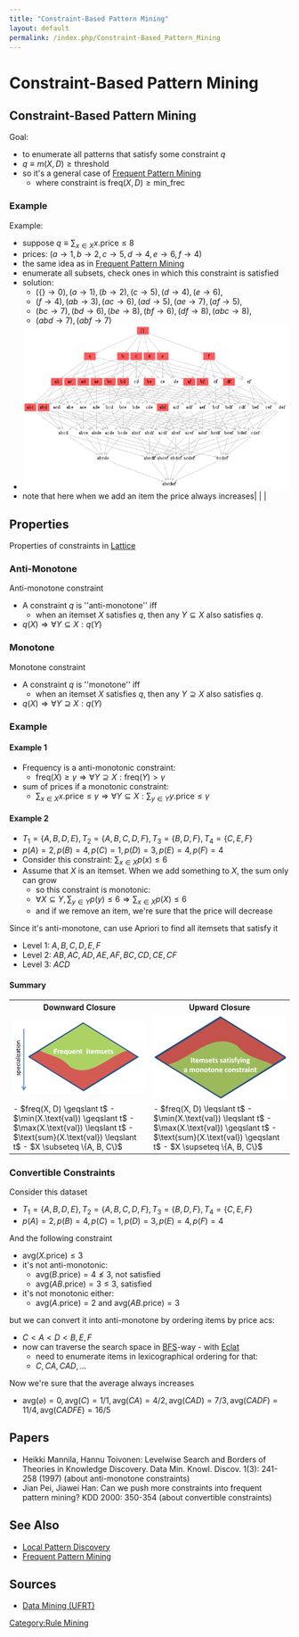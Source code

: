 ```yaml
---
title: "Constraint-Based Pattern Mining"
layout: default
permalink: /index.php/Constraint-Based_Pattern_Mining
---
```


# Constraint-Based Pattern Mining

## Constraint-Based Pattern Mining
Goal: 
- to enumerate all patterns that satisfy some constraint $q$
- $q \equiv m(X, D) \geqslant \text{threshold}$
- so it's a general case of [Frequent Pattern Mining](Frequent_Pattern_Mining)
  - where constraint is $\text{freq}(X, D) \geqslant \text{min_frec}$

### Example
Example:
- suppose $q \equiv \sum_{x \in X} x.\text{price} \leqslant 8$
- prices: $(a \to 1, b \to 2, c \to 5, d \to 4, e \to 6, f \to 4)$
- the same idea as in [Frequent Pattern Mining](Frequent_Pattern_Mining)
- enumerate all subsets, check ones in which this constraint is satisfied
- solution:
  - $(\{\} \to 0), (a \to 1), (b \to 2), (c \to 5), (d \to 4), (e \to 6),$ 
  - $(f \to 4), (ab \to 3), (ac \to 6), (ad \to 5), (ae \to 7), (af \to 5),$
  - $(bc \to 7), (bd \to 6), (be \to 8), (bf \to 6), (df \to 8), (abc \to 8),$
  - $(abd \to 7), (abf \to 7)$
- <img src="https://raw.githubusercontent.com/alexeygrigorev/wiki-figures/master/ufrt/kddm/lattice-price.png" alt="Image">
- note that here when we add an item the price always increases|   | |
## Properties
Properties of constraints in [Lattice](Lattice)

### Anti-Monotone
Anti-monotone constraint
- A constraint $q$ is ''anti-monotone'' iff 
  - when an itemset $X$ satisfies $q$, then any $Y \subseteq X$ also satisfies $q$.
- $q(X) \Rightarrow \forall Y \subseteq X : q(Y)$


### Monotone
Monotone constraint
- A constraint $q$ is ''monotone'' iff 
  - when an itemset $X$ satisfies $q$, then any $Y \supseteq X$ also satisfies $q$.
- $q(X) \Rightarrow \forall Y \supseteq X : q(Y)$


### Example
#### Example 1
- Frequency is a anti-monotonic constraint:
  - $\text{freq}(X) \geqslant \gamma \Rightarrow \forall Y \supseteq X: \text{freq}(Y) > \gamma$
- sum of prices if a monotonic constraint:
  - $\sum_{x \in X} x.\text{price} \leqslant \gamma \Rightarrow \forall Y \subseteq X: \sum_{y \in Y} y.\text{price} \leqslant \gamma$


#### Example 2
- $T_1 = \{A,B,D,E\}, T_2 = \{A,B,C,D,F\}, T_3 = \{B,D,F\}, T_4 = \{C,E,F\}$
- $p(A) = 2, p(B) = 4, p(C) = 1, p(D) = 3, p(E) = 4, p(F) = 4$
- Consider this constraint: $\sum_{x \in X} p(x) \leqslant 6$ 
- Assume that $X$ is an itemset. When we add something to $X$, the sum only can grow
  - so this constraint is monotonic:
  - $\forall X \subseteq Y, \sum_{y \in Y} p(y) \leqslant 6 \Rightarrow \sum_{x \in X} p(X) \leqslant 6$
  - and if we remove an item, we're sure that the price will decrease 

Since it's anti-monotone, can use Apriori to find all itemsets that satisfy it
- Level 1: $A, B, C, D, E, F$
- Level 2: $AB, AC, AD, AE, AF, BC, CD, CE, CF$
- Level 3: $ACD$


#### Summary
<table class="wikitable">
<tr>
	<th>Downward Closure</th><th>Upward Closure</th>
</tr>
<tr>
	<td><img src="https://raw.githubusercontent.com/alexeygrigorev/wiki-figures/master/ufrt/kddm/downward-closure.png" alt="Image"></td>
	<td><img src="https://raw.githubusercontent.com/alexeygrigorev/wiki-figures/master/ufrt/kddm/upward-closure.png" alt="Image"></td>
</tr>
<tr>
	<td>
- $freq(X, D) \geqslant t$
- $\min(X.\text{val}) \geqslant t$
- $\max(X.\text{val}) \leqslant t$
- $\text{sum}(X.\text{val}) \leqslant t$
- $X \subseteq \{A, B, C\}$
	</td>
	<td>
- $freq(X, D) \leqslant t$
- $\min(X.\text{val}) \leqslant t$
- $\max(X.\text{val}) \geqslant t$
- $\text{sum}(X.\text{val}) \geqslant t$
- $X \supseteq \{A, B, C\}$
	</td>
</tr>
</table>


### Convertible Constraints
Consider this dataset
- $T_1 = \{A,B,D,E\}, T_2 = \{A,B,C,D,F\}, T_3 = \{B,D,F\}, T_4 = \{C,E,F\}$
- $p(A) = 2, p(B) = 4, p(C) = 1, p(D) = 3, p(E) = 4, p(F) = 4$


And the following constraint
- $\text{avg}(X.\text{price}) \leqslant 3$
- it's not anti-monotonic: 
  - $\text{avg}(B.\text{price}) = 4 \not \leqslant 3$, not satisfied
  - $\text{avg}(AB.\text{price}) = 3 \leqslant 3$, satisfied
- it's not monotonic either:
  - $\text{avg}(A.\text{price}) = 2$ and $\text{avg}(AB.\text{price}) = 3$


but we can convert it into anti-monotone by ordering items by price acs:
- $C < A < D < B, E, F$
- now can traverse the search space in [BFS](Breadth-First_Search)-way - with [Eclat](Eclat)
  - need to enumerate items in lexicographical ordering for that:
  - $C, CA, CAD, ...$


Now we're sure that the average always increases 
- $\text{avg}(\varnothing) = 0, \text{avg}(C) = 1/1, \text{avg}(CA) = 4/2, \text{avg}(CAD) = 7/3, \text{avg}(CADF) = 11/4, \text{avg}(CADFE) = 16/5$




## Papers
- Heikki Mannila, Hannu Toivonen: Levelwise Search and Borders of Theories in Knowledge Discovery. Data Min. Knowl. Discov. 1(3): 241-258 (1997) (about anti-monotone constraints)
- Jian Pei, Jiawei Han: Can we push more constraints into frequent pattern mining? KDD 2000: 350-354 (about convertible constraints)

## See Also
- [Local Pattern Discovery](Local_Pattern_Discovery)
- [Frequent Pattern Mining](Frequent_Pattern_Mining)

## Sources
- [Data Mining (UFRT)](Data_Mining_(UFRT))

[Category:Rule Mining](Category_Rule_Mining)